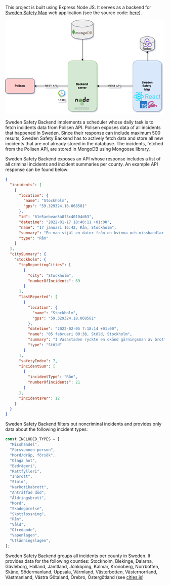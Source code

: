 This project is built using Express Node JS. It serves as a backend for [Sweden Safety Map](https://swedensafety.netlify.app/) web application (see the source code: [here](https://github.com/TolunayHos/sweden-safety-map)).

![Architecture diagram](MapArchitecture.png)

Sweden Safety Backend implements a scheduler whose daily task is to fetch incidents data from Polisen API. Polisen exposes data of all incidents that happened in Sweden. Since their response can include maximum 500 results, Sweden Safety Backend has to actively fetch data and store all new incidents that are not already stored in the database. The incidents, fetched from the Polisen API, are stored in MongoDB using Mongoose library.

Sweden Safety Backend exposes an API whose response includes a list of all criminal incidents and incident summaries per county. An example API response can be found below:
```json
{
  "incidents": [
    {
      "location": {
        "name": "Stockholm",
        "gps": "59.329324,18.068581"
      },
      "id": "61e5aebeae5a8f3c40104d63",
      "datetime": "2022-01-17 18:40:11 +01:00",
      "name": "17 januari 16:42, Rån, Stockholm",
      "summary": "En man stjäl en dator från en kvinna och misshandlar en annan kvinna.",
      "type": "Rån"
    }
  ],
  "citySummary": {
    "stockholm": {
      "topReportingCities": [
        {
          "city": "Stockholm",
          "numberOfIncidents": 69
        }
      ],
      "lastReported": [
        {
          "location": {
            "name": "Stockholm",
            "gps": "59.329324,18.068581"
          },
          "datetime": "2022-02-05 7:18:14 +01:00",
          "name": "05 februari 00:38, Stöld, Stockholm",
          "summary": "I Vasastaden ryckte en okänd gärningsman av brottsoffrets halskedja.",
          "type": "Stöld"
        }
      ],
      "safetyIndex": 7,
      "incidentSum": [
        {
          "incidentType": "Rån",
          "numberOfIncidents": 21
        }
      ],
      "incidentsPer": 12
    }
  }
}

```

Sweden Safety Backend filters out noncriminal incidents and provides only data about the following incident types: 
```javascript
const INCLUDED_TYPES = [
  "Misshandel",
  "Försvunnen person",
  "Mord/dråp, försök",
  "Olaga hot",
  "Bedrägeri",
  "Rattfylleri",
  "Inbrott",
  "Stöld",
  "Narkotikabrott",
  "Anträffad död",
  "Åldringsbrott",
  "Mord",
  "Skadegörelse",
  "Skottlossning",
  "Rån",
  "Våld",
  "Ofredande",
  "Vapenlagen",
  "Utlänningslagen",
];
```
Sweden Safety Backend groups all incidents per county in Sweden. It provides data for the following counties: 
Stockholm, Blekinge, Dalarna, Gävleborg, Halland, Jämtland, Jönköping, Kalmar, Kronoberg, Norrbotten, Skåne, Södermanland, Uppsala, Värmland, Västerbotten, Västernorrland, Västmanland, Västra Götaland, Örebro, Östergötland (see [cities.js](cities.js))


